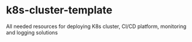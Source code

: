 # k8s-cluster-template
All needed resources for deploying K8s cluster, CI/CD platform, monitoring and logging solutions
